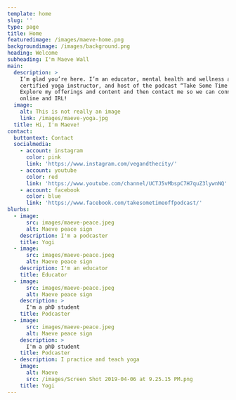 ```yaml
---
template: home
slug: ''
type: page
title: Home
featuredimage: /images/maeve-home.png
backgroundimage: /images/background.png
heading: Welcome
subheading: I'm Maeve Wall
main:
  description: >
    I’m glad you’re here. I’m an educator, mental health and wellness advocate,
    certified yoga instructor, and host of the podcast “Take Some Time Off!.”
    Explore my offerings and content and then contact me so we can connect
    online and IRL!
  image:
    alt: This is not really an image
    link: /images/maeve-yoga.jpg
  title: Hi, I'm Maeve!
contact:
  buttontext: Contact
  socialmedia:
    - account: instagram
      color: pink
      link: 'https://www.instagram.com/vegandthecity/'
    - account: youtube
      color: red
      link: 'https://www.youtube.com/channel/UCTJ5vMbspC7H7quZ3lywnNQ'
    - account: facebook
      color: blue
      link: 'https://www.facebook.com/takesometimeoffpodcast/'
blurbs:
  - image:
      src: images/maeve-peace.jpeg
      alt: Maeve peace sign
    description: I'm a podcaster
    title: Yogi
  - image:
      src: images/maeve-peace.jpeg
      alt: Maeve peace sign
    description: I'm an educator
    title: Educator
  - image:
      src: images/maeve-peace.jpeg
      alt: Maeve peace sign
    description: >
      I'm a phD student
    title: Podcaster
  - image:
      src: images/maeve-peace.jpeg
      alt: Maeve peace sign
    description: >
      I'm a phD student
    title: Podcaster
  - description: I practice and teach yoga
    image:
      alt: Maeve
      src: /images/Screen Shot 2019-04-06 at 9.25.15 PM.png
    title: Yogi
---
```


